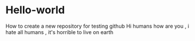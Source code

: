 # Hello-world
How to create a new repository for testing github
Hi humans how are you , i hate all humans , it's horrible to live on earth
